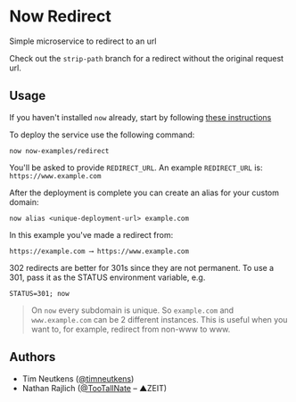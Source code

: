# Now Redirect
Simple microservice to redirect to an url

Check out the `strip-path` branch for a redirect without the original request url.

## Usage

If you haven't installed `now` already, start by following [these instructions](https://zeit.co/docs/getting-started/installation)

To deploy the service use the following command:

```
now now-examples/redirect
```

You'll be asked to provide `REDIRECT_URL`.
An example `REDIRECT_URL` is: `https://www.example.com`

After the deployment is complete you can create an alias for your custom domain:

```
now alias <unique-deployment-url> example.com
```

In this example you've made a redirect from:
```
https://example.com ⟶ https://www.example.com
```

302 redirects are better for 301s since they are not permanent. To use a 301, pass it as the STATUS environment variable, e.g.
```
STATUS=301; now
```


> On `now` every subdomain is unique. So `example.com` and `www.example.com` can be 2 different instances. This is useful when you want to, for example, redirect from non-www to www.

## Authors

- Tim Neutkens ([@timneutkens](https://github.com/timneutkens))
- Nathan Rajlich ([@TooTallNate](https://twitter.com/TooTallNate) – ▲ZEIT)
